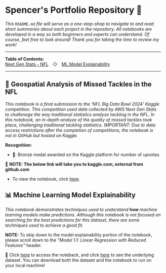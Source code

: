 # Spencer's Portfolio Repository 🤩
*This* `README.md` *file will serve as a one-stop-shop to navigate to and read short summaries about each project in the repository. All notebooks are developed in a way so both beginners and experts can understand. Of course, feel free to look around! Thank you for taking the time to review my work!*

_____________________________________________________________________________________________________________________________________
**Table of Contents:**<br>
[Next Gen Stats - NFL](#-geospatial-analysis-of-missed-tackles-in-the-nfl)&emsp;◇&emsp;[ML Model Explainability](#-machine-learning-model-explainability)
_____________________________________________________________________________________________________________________________________

## 🏈 Geospatial Analysis of Missed Tackles in the NFL
*This notebook is a final submission to the 'NFL Big Data Bowl 2024' Kaggle competition. This competition used data collected by AWS Next Gen Stats to challenege the way traditional statistics analyze tackling in the NFL. In this notebook, an in-depth analyze of the quality of missed tackles took place, challenging traditional tackling statistics. IMPORTANT: Due to data access restrictions after the completion of competitions, the notebook is not in GitHub but hosted on Kaggle.*

**Recognition:**
  * 🥉: Bronze medal awarded on the Kaggle platform for number of upvotes.

🔑 **NOTE: The below link will take you to kaggle.com, external from github.com**
  * To view the notebook, click [here](https://www.kaggle.com/code/spencershaw3/geospatial-analysis-of-missed-tackles-in-the-nfl).

## 📊 Machine Learning Model Explainability
*This notebook demonstrates techniques used to understand* **how** *machine learning models make predictions. Although this notebook is not focused on searching for the best predictions for this dataset, there are some techniques used to achieve a good fit.*

**NOTE:** To skip down to the model explainability portion of the notebook, please scroll down to the *"Model 1.1: Linear Regression with Reduced Features"* header.

🔑 Click [here](https://github.com/spencer-shaw2/portfolio/blob/main/data_science_notebooks/Machine%20Learning%20Model%20Explainability.ipynb) to access the noteback, and click [here](https://github.com/spencer-shaw2/portfolio/blob/main/data_science_notebooks/data/superstore.xlsx) to see the underlying dataset. You can download both the dataset and the notebook to run on your local machine!
